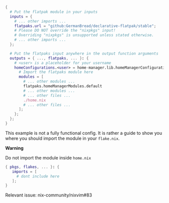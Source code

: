 ```nix
{
  # Put the flatpak module in your inputs
  inputs = {
    # ... other imports ...
    flatpaks.url = "github:GermanBread/declarative-flatpak/stable";
    # Please DO NOT override the "nixpkgs" input!
    # Overriding "nixpkgs" is unsupported unless stated otherwise.
    # ... other imports ...
  };

  # Put the flatpaks input anywhere in the output function arguments
  outputs = { ..., flatpaks, ... }: {
    # <user> is a placeholder for your username
    homeConfigurations.<user> = home-manager.lib.homeManagerConfiguration {
      # Import the flatpaks module here
      modules = [
        # ... other modules ...
        flatpaks.homeManagerModules.default
        # ... other modules ...
        # ... other files ...
        ./home.nix
        # ... other files ...
      ];
    };
  };
}
```

This example is not a fully functional config.
It is rather a guide to show you where you should import the module in your `flake.nix`.

**Warning**

Do not import the module inside `home.nix`

```nix
{ pkgs, flakes, ... }: {
   imports = [
     # dont include here
   ];
}
```

Relevant issue: nix-community/nixvim#83